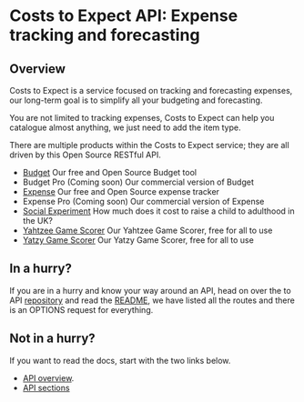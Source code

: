 # Costs to Expect API: Expense tracking and forecasting

## Overview

Costs to Expect is a service focused on tracking and forecasting expenses, our long-term goal is to simplify all your budgeting and forecasting.

You are not limited to tracking expenses, Costs to Expect can help you catalogue almost anything, we just need to add the item type.

There are multiple products within the Costs to Expect service; they are all driven by this Open Source RESTful API.

- [Budget](https://budget.costs-to-expect.com) Our free and Open Source Budget tool
- Budget Pro (Coming soon) Our commercial version of Budget
- [Expense](https://app.costs-to-expect.com) Our free and Open Source expense tracker
- Expense Pro (Coming soon) Our commercial version of Expense
- [Social Experiment](https://www.costs-to-expect.com) How much does it cost to raise a child to adulthood in the UK?
- [Yahtzee Game Scorer](https://yahtzee.game-score.com) Our Yahtzee Game Scorer, free for all to use
- [Yatzy Game Scorer](https://yatzu.game-score.com) Our Yatzy Game Scorer, free for all to use

## In a hurry?

If you are in a hurry and know your way around an API, head on over the to API [repository](https://github.com/costs-to-expect/api) and read the [README](https://github.com/costs-to-expect/api#readme), we have listed all the routes and there is an OPTIONS request for everything.

## Not in a hurry?

If you want to read the docs, start with the two links below.

- [API overview](Overview.md).
- [API sections](Sections.md)
